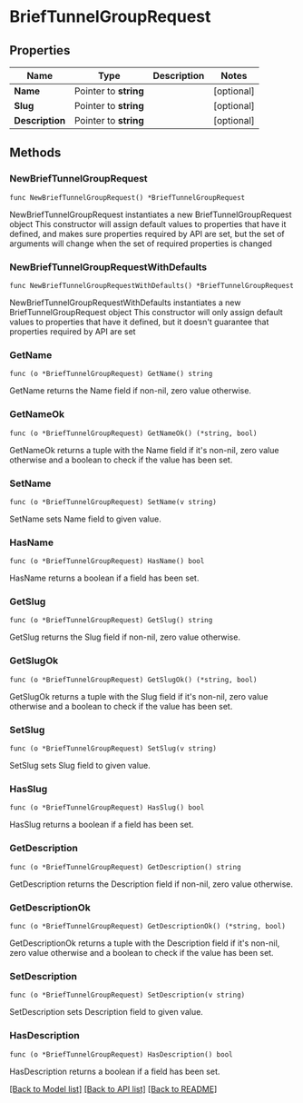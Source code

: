 # BriefTunnelGroupRequest

## Properties

Name | Type | Description | Notes
------------ | ------------- | ------------- | -------------
**Name** | Pointer to **string** |  | [optional] 
**Slug** | Pointer to **string** |  | [optional] 
**Description** | Pointer to **string** |  | [optional] 

## Methods

### NewBriefTunnelGroupRequest

`func NewBriefTunnelGroupRequest() *BriefTunnelGroupRequest`

NewBriefTunnelGroupRequest instantiates a new BriefTunnelGroupRequest object
This constructor will assign default values to properties that have it defined,
and makes sure properties required by API are set, but the set of arguments
will change when the set of required properties is changed

### NewBriefTunnelGroupRequestWithDefaults

`func NewBriefTunnelGroupRequestWithDefaults() *BriefTunnelGroupRequest`

NewBriefTunnelGroupRequestWithDefaults instantiates a new BriefTunnelGroupRequest object
This constructor will only assign default values to properties that have it defined,
but it doesn't guarantee that properties required by API are set

### GetName

`func (o *BriefTunnelGroupRequest) GetName() string`

GetName returns the Name field if non-nil, zero value otherwise.

### GetNameOk

`func (o *BriefTunnelGroupRequest) GetNameOk() (*string, bool)`

GetNameOk returns a tuple with the Name field if it's non-nil, zero value otherwise
and a boolean to check if the value has been set.

### SetName

`func (o *BriefTunnelGroupRequest) SetName(v string)`

SetName sets Name field to given value.

### HasName

`func (o *BriefTunnelGroupRequest) HasName() bool`

HasName returns a boolean if a field has been set.

### GetSlug

`func (o *BriefTunnelGroupRequest) GetSlug() string`

GetSlug returns the Slug field if non-nil, zero value otherwise.

### GetSlugOk

`func (o *BriefTunnelGroupRequest) GetSlugOk() (*string, bool)`

GetSlugOk returns a tuple with the Slug field if it's non-nil, zero value otherwise
and a boolean to check if the value has been set.

### SetSlug

`func (o *BriefTunnelGroupRequest) SetSlug(v string)`

SetSlug sets Slug field to given value.

### HasSlug

`func (o *BriefTunnelGroupRequest) HasSlug() bool`

HasSlug returns a boolean if a field has been set.

### GetDescription

`func (o *BriefTunnelGroupRequest) GetDescription() string`

GetDescription returns the Description field if non-nil, zero value otherwise.

### GetDescriptionOk

`func (o *BriefTunnelGroupRequest) GetDescriptionOk() (*string, bool)`

GetDescriptionOk returns a tuple with the Description field if it's non-nil, zero value otherwise
and a boolean to check if the value has been set.

### SetDescription

`func (o *BriefTunnelGroupRequest) SetDescription(v string)`

SetDescription sets Description field to given value.

### HasDescription

`func (o *BriefTunnelGroupRequest) HasDescription() bool`

HasDescription returns a boolean if a field has been set.


[[Back to Model list]](../README.md#documentation-for-models) [[Back to API list]](../README.md#documentation-for-api-endpoints) [[Back to README]](../README.md)


